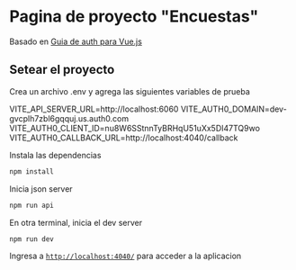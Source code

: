 # Pagina de proyecto "Encuestas"

Basado en [Guia de auth para Vue.js](https://developer.auth0.com/resources/guides/spa/vue/basic-authentication#add-user-logout-to-vue-js)


## Setear el proyecto

Crea un archivo .env y agrega las siguientes variables de prueba

VITE_API_SERVER_URL=http://localhost:6060
VITE_AUTH0_DOMAIN=dev-gvcplh7zbl6gqquj.us.auth0.com
VITE_AUTH0_CLIENT_ID=nu8W6SStnnTyBRHqU51uXx5DI47TQ9wo
VITE_AUTH0_CALLBACK_URL=http://localhost:4040/callback


Instala las dependencias

```bash
npm install
```

Inicia json server

```bash
npm run api
```

En otra terminal, inicia el dev server

```bash
npm run dev
```

Ingresa a  [`http://localhost:4040/`](http://localhost:4040/) para acceder a la aplicacion 

